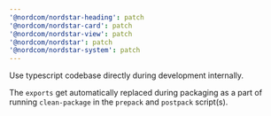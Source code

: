 ```yaml
---
'@nordcom/nordstar-heading': patch
'@nordcom/nordstar-card': patch
'@nordcom/nordstar-view': patch
'@nordcom/nordstar': patch
'@nordcom/nordstar-system': patch
---
```


Use typescript codebase directly during development internally.

The `exports` get automatically replaced during packaging as a part of running `clean-package` in the `prepack` and `postpack` script(s).
